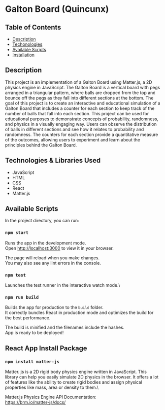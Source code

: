 # Galton Board (Quincunx)

## Table of Contents

- [Description](#description)
- [Techonologies](#technologies--libraries-used)
- [Available Scripts](#available-scripts)
- [Installation](#react-app-install-package)

## Description

This project is an implementation of a Galton Board using Matter.js, a 2D physics engine in JavaScript. The Galton Board is a vertical board with pegs arranged in a triangular pattern, where balls are dropped from the top and bounce off the pegs as they fall into different sections at the bottom. The goal of this project is to create an interactive and educational simulation of a Galton Board that includes a counter for each section to keep track of the number of balls that fall into each section. This project can be used for educational purposes to demonstrate concepts of probability, randomness, and physics in a visually engaging way. Users can observe the distribution of balls in different sections and see how it relates to probability and randomness. The counters for each section provide a quantitative measure of the outcomes, allowing users to experiment and learn about the principles behind the Galton Board.

## Technologies & Libraries Used

- JavaScript
- HTML
- CSS
- React
- Matter.js

## Available Scripts

In the project directory, you can run:

### `npm start`

Runs the app in the development mode.\
Open [http://localhost:3000](http://localhost:3000) to view it in your browser.

The page will reload when you make changes.\
You may also see any lint errors in the console.

### `npm test`

Launches the test runner in the interactive watch mode.\

### `npm run build`

Builds the app for production to the `build` folder.\
It correctly bundles React in production mode and optimizes the build for the best performance.

The build is minified and the filenames include the hashes.\
App is ready to be deployed!

## React App Install Package

### `npm install matter-js`

Matter. js is a 2D rigid body physics engine written in JavaScript. This library can help you easily simulate 2D physics in the browser. It offers a lot of features like the ability to create rigid bodies and assign physical properties like mass, area or density to them.\

Matter.js Physics Engine API Documentation:\
https://brm.io/matter-js/docs/
